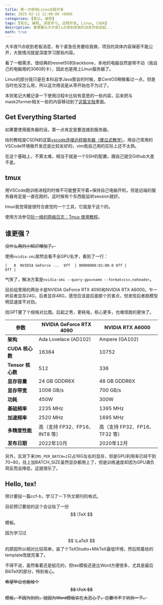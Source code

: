 ```yaml
---
title: 第一次使用Linux远程开发
date: 2025-02-12 12:00:00 +0800
categories: [笔记, 编程]
tags: [笔记, 编程, 深度学习, 远程开发, Linux, CUDA]
description: 事情要从大半夜11点收到老板的消息开始说起...
math: true
---
```


大半夜11点收到老板消息，有个紧急任务要给我做，项目的具体内容保密不能公开，大致情况就是深度学习那些内容。

看了一眼需求，很经典的resnet50的backbone，本地的电脑自然是带不动（我自己的电脑用的3060的卡），因此也是用上Linux服务器了。

Linux的部分我只是在本科自学Java那会的时候，拿CentOS稍微看过一点，但是当时也没怎么用，所以这次用说是从零开始也不为过了。

本则笔记大概记录一下使用过程中比较有意思的一些内容，后来把与mask2former相关一些的内容移动到了[这篇文档](./2025-04-06-鏖战mask2former.md)里面。

## Get Everything Started

如果要使用服务器的话，第一点肯定是要连接到服务器。

给的教程是CSDN的这篇[vscode连接远程服务器（傻瓜式教学）](https://blog.csdn.net/zhaxun/article/details/120568402)，用自己常用的VSCode环境做开发还是比较友好的，vim我自己用的实际上还不太熟。

在这个基础上，不算太难，相当于就是一个SSH的配置，跟自己提交Github大差不差。

## tmux

用VSCode跑训练进程的时候不可能整天守着+保持自己电脑开机，但是远端的服务器肯定是一直在跑的，这时候有个东西能监听session就好。

tmux我觉得是很符合直觉的一个工具，它就是干这个的。

使用方法参见[阮一峰的网络日志：Tmux 使用教程](https://www.ruanyifeng.com/blog/2019/10/tmux.html)。

## 谁更强？

~~没什么用的小知识增加了。~~

使用`nvidia-smi`居然会看不全GPU名字，看到了一行：

`|   0  NVIDIA GeForce ...  Off  | 00000000:01:00.0 Off |                  Off |`

气笑了，解决方案是`nvidia-smi --query-gpu=name --format=csv,noheader`。

目前组里用的两张卡是NVIDIA GeForce RTX 4090和NVIDIA RTX A6000。乍一听前者显存24G，后者显存48G，感觉应该是后面那个厉害点，但发现后者跑模型明显速度不对劲。

找GPT要了个规格对比图。后起之秀，更耗电，核心更多，也难怪跑的更快了。

| 参数              | NVIDIA GeForce RTX 4090        | NVIDIA RTX A6000               |
| ----------------- | ------------------------------ | ------------------------------ |
| **架构**          | Ada Lovelace (AD102)           | Ampere (GA102)                 |
| **CUDA 核心数**   | 16384                          | 10752                          |
| **Tensor 核心数** | 512                            | 336                            |
| **显存容量**      | 24 GB GDDR6X                   | 48 GB GDDR6X                   |
| **显存带宽**      | 1008 GB/s                      | 700 GB/s                       |
| **功耗**          | 450W                           | 300W                           |
| **基础频率**      | 2235 MHz                       | 1395 MHz                       |
| **加速频率**      | 2520 MHz                       | 1695 MHz                       |
| **多精度性能**    | 高（支持 FP32、FP16、INT8 等） | 高（支持 FP32、FP16、TF32 等） |
| **发布日期**      | 2022年10月                     | 2020年12月                     |

另外，实测下来`IMS_PER_BATCH=2`只占16G左右的显存，但是GPU利用率已经干到70~80，往上加BATCH_SIZE虽然显存都用上了，但是训练速度却因为GPU满负荷反而会降低，这就很乐了。

## Hello, tex!

预计要投一篇ccf-b，学习了一下外文期刊的格式。

目前预订要投的这个会议给了一份 $$ \TeX $$ 模板。

因为学习过 $$ \LaTeX $$ 的原因所以相对比较简单，装了个TeXStudio+MikTeX最低环境，然后照着给的template改就完事了。

不得不说，虽然看着还是挺花的，但tex模板还是比Word方便很多，尤其是最后BibTeX的部分，特别省心。

~~希望毕设也能给个 $$ \TeX $$ 模板，不因为别的，就因为Word模板实在太恶心了，总要冷不丁坑你一下。~~